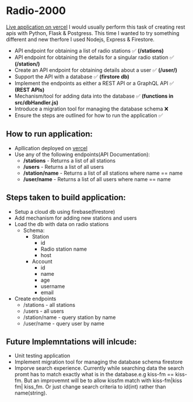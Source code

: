 
# Radio-2000

[Live application on vercel](link.com)
I would usually perform this task of creating rest apis with Python, Flask & Postgress. This time I wanted to try something different and new therfore I used Nodejs, Express & Firestore.


- API endpoint for obtaining a list of radio stations ✅ **(/stations)**
- API endpoint for obtaining the details for a singular radio station ✅ **(/station/<stationName>)**
- Create an API endpoint for obtaining details about a user ✅ **(/user/<name>)**
- Support the API with a database ✅ **(firstore db)**
- Implement the endpoints as either a REST API or a GraphQL API ✅ **(REST APIs)**
- Mechanism/tool for adding data into the database ✅ **(functions in src/dbHandler.js)**
- Introduce a migration tool for managing the database schema ❌
- Ensure the steps are outlined for how to run the application ✅ 

## How to run application:
- Apllication deployed on [vercel](link.com)
- Use any of the following endpoints(API Documentation):
    - **/stations** - Returns a list of all stations
    - **/users** - Returns a list of all users
    - **/station/name** - Returns a list of all stations where name == name
    - **/user/name** - Returns a list of all users where name == name



## Steps taken to build application:
- Setup a cloud db using firebase(firestore)
- Add mechanism for adding new stations and users
- Load the db with data on radio stations
    - Schema:
        - Station
            - id
            - Radio station name 
            - host
        - Account
            - id
            - name 
            - age
            - username
            - email
- Create endpoints 
    - /stations - all stations
    - /users - all users 
    - /station/name - query station by name
    - /user/name - query user by name




## Future Implemntations will inlcude:
- Unit testing application
- Implement migration tool for managing the database schema firestore
- Imporve search experience. Currently while searching data the search promt has to match exactly what is in the database.e.g kiss-fm == kiss-fm. But an improvemnt will be to allow kissfm match with kiss-fm|kiss fm| kiss_fm. Or just change search criteria to id(int) rather than name(string).


